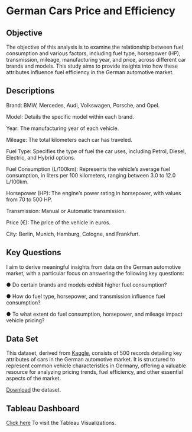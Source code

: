 # German Cars Price and Efficiency
## Objective
The objective of this analysis is to examine the relationship between fuel consumption and various factors, including fuel type, horsepower (HP), transmission, mileage, manufacturing year, and price, across different car brands and models. This study aims to provide insights into how these attributes influence fuel efficiency in the German automotive market.

## Descriptions

Brand: BMW, Mercedes, Audi, Volkswagen, Porsche, and Opel.

Model: Details the specific model within each brand.

Year: The manufacturing year of each vehicle.

Mileage: The total kilometers each car has traveled.

Fuel Type: Specifies the type of fuel the car uses, including Petrol, Diesel, Electric, and Hybrid options.

Fuel Consumption (L/100km): Represents the vehicle’s average fuel consumption, in liters per 100 kilometers, ranging between 3.0 to 12.0 L/100km.

Horsepower (HP): The engine’s power rating in horsepower, with values from 70 to 500 HP.

Transmission: Manual or Automatic transmission.

Price (€): The price of the vehicle in euros.

City: Berlin, Munich, Hamburg, Cologne, and Frankfurt.

## Key Questions
I aim to derive meaningful insights from data on the German automotive market, with a particular focus on answering the following key questions:

● Do certain brands and models exhibit higher fuel consumption?

● How do fuel type, horsepower, and transmission influence fuel consumption?

● To what extent do fuel consumption, horsepower, and mileage impact vehicle pricing?

## Data Set
This dataset, derived from [Kaggle](https://www.kaggle.com/datasets/heidarmirhajisadati/german-vehicle-price-and-efficiency-dataset), consists of 500 records detailing key attributes of cars in the German automotive market. It is structured to represent common vehicle characteristics in Germany, offering a valuable resource for analyzing pricing trends, fuel efficiency, and other essential aspects of the market.
 
[Download](germany_auto_industry_dataset.csv) the dataset.

## Tableau Dashboard
[Click here](https://public.tableau.com/views/GermanCarsPriceandEfficiencyCorrelations/GermanCarsPriceandEfficiency?:language=en-US&:sid=&:redirect=auth&:display_count=n&:origin=viz_share_link) To visit the Tableau Visualizations.


